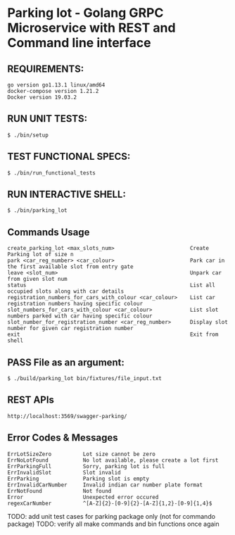 # Parking lot - Golang GRPC Microservice with REST and Command line interface

## REQUIREMENTS:
```
go version go1.13.1 linux/amd64
docker-compose version 1.21.2
Docker version 19.03.2
```

## RUN UNIT TESTS:
```
$ ./bin/setup
```

## TEST FUNCTIONAL SPECS:
```
$ ./bin/run_functional_tests
```

## RUN INTERACTIVE SHELL:
```
$ ./bin/parking_lot
```

## Commands Usage
```
create_parking_lot <max_slots_num>                        Create Parking lot of size n
park <car_reg_number> <car_colour>                        Park car in the first available slot from entry gate
leave <slot_num>                                          Unpark car from given slot num
status                                                    List all occupied slots along with car details
registration_numbers_for_cars_with_colour <car_colour>    List car registration numbers having specific colour
slot_numbers_for_cars_with_colour <car_colour>            List slot numbers parked with car having specific colour
slot_number_for_registration_number <car_reg_number>      Display slot number for given car registration number
exit                                                      Exit from shell
```

## PASS File as an argument:
```
$ ./build/parking_lot bin/fixtures/file_input.txt
```

## REST APIs
```
http://localhost:3569/swagger-parking/
```

## Error Codes & Messages
```
ErrLotSizeZero          Lot size cannot be zero
ErrNoLotFound           No lot available, please create a lot first
ErrParkingFull          Sorry, parking lot is full
ErrInvalidSlot          Slot invalid
ErrParking              Parking slot is empty
ErrInvalidCarNumber     Invalid indian car number plate format
ErrNotFound             Not found
Error                   Unexpected error occured
regexCarNumber          ^[A-Z]{2}-[0-9]{2}-[A-Z]{1,2}-[0-9]{1,4}$
```

TODO: add unit test cases for parking package only (not for commando package)
TODO: verify all make commands and bin functions once again

